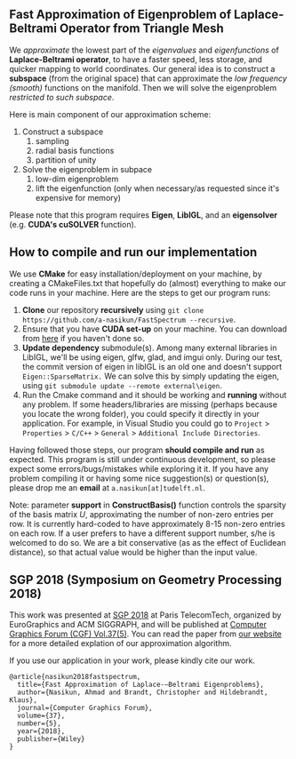 ## Fast Approximation of Eigenproblem of Laplace-Beltrami Operator from Triangle Mesh

We _approximate_ the lowest part of the _eigenvalues_ and _eigenfunctions_ of **Laplace-Beltrami operator**, to have a faster speed, less storage, and quicker mapping to world coordinates. Our general idea is to construct a **subspace** (from the original space) that can approximate the _low frequency (smooth)_ functions on the manifold. Then we will solve the eigenproblem _restricted to such subspace_.

Here is main component of our approximation scheme:
1. Construct a subspace
   1. sampling
   2. radial basis functions
   3. partition of unity
2. Solve the eigenproblem in subpace
   1. low-dim eigenproblem
   2. lift the eigenfunction (only when necessary/as requested since it's expensive for memory)

Please note that this program requires **Eigen**, **LibIGL**, and an **eigensolver** (e.g. **CUDA's cuSOLVER** function).

## How to compile and run our implementation

We use **CMake** for easy installation/deployment on your machine, by creating a CMakeFiles.txt that hopefully do (almost) everything to make our code runs in your machine. Here are the steps to get our program runs:

1. **Clone** our repository **recursively** using `git clone https://github.com/a-nasikun/FastSpectrum --recursive`.
2. Ensure that you have **CUDA set-up** on your machine. You can download from [here](https://developer.nvidia.com/cuda-zone "CUDA Developer Zone") if you haven't done so.
3. **Update dependency** submodule(s). Among many external libraries in LibIGL, we'll be using eigen, glfw, glad, and imgui only. During our test, the commit version of eigen in libIGL is an old one and doesn't support `Eigen::SparseMatrix.` We can solve this by simply updating the eigen, using `git submodule update --remote external\eigen`.
4. Run the Cmake command and it should be working and **running** without any problem.
   If some headers/libraries are missing (perhaps because you locate the wrong folder), you could specify it directly in your application. For example, in Visual Studio you could go to `Project` > `Properties` > `C/C++` > `General` > `Additional Include Directories`.

Having followed those steps, our program **should compile and run** as expected. This program is still under continuous development, so please expect some errors/bugs/mistakes while exploring it it. If you have any problem compiling it or having some nice suggestion(s) or question(s), please drop me an **email** at `a.nasikun[at]tudelft.nl`.

Note: parameter **support** in **ConstructBasis()** function controls the sparsity of the basis matrix *U*, approximating the number of non-zero entries per row. It is currently hard-coded to have approximately 8-15 non-zero entries on each row. If a user prefers to have a different support number, s/he is welcomed to do so. We are a bit conservative (as as the effect of Euclidean distance), so that actual value would be higher than the input value. 

## SGP 2018 (Symposium on Geometry Processing 2018)

This work was presented at [SGP 2018](https://sgp2018.sciencesconf.org/resource/page/id/10#s4 "SGP 2018") at Paris TelecomTech, organized by EuroGraphics and ACM SIGGRAPH, and will be published at [Computer Graphics Forum (CGF) Vol.37(5)](https://onlinelibrary.wiley.com/loi/14678659 "CGF Volume 37 Issue 5"). You can read the paper from [our website](https://graphics.tudelft.nl/ahmad-nasikun/ "Fast Approximation of Laplace-Beltrami Eigenproblems") for a more detailed explation of our approximation algorithm.

If you use our application in your work, please kindly cite our work.
```
@article{nasikun2018fastspectrum,
  title={Fast Approximation of Laplace-–Beltrami Eigenproblems},
  author={Nasikun, Ahmad and Brandt, Christopher and Hildebrandt, Klaus},
  journal={Computer Graphics Forum},
  volume={37},
  number={5},
  year={2018},
  publisher={Wiley}
}
```
